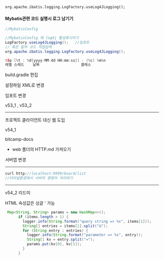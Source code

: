 ```
org.apache.ibatis.logging.LogFactory.useLog4JLogging();
```



#### Mybatis관련 코드 실행시 로그 남기기

```java
//MybatisConfig

//MybatisConfig 에 log4j 활성화시키기
LogFactory.useLog4JLogging();   //임포트
// 혹은 밑의 코드 직접입력
org.apache.ibatis.logging.LogFactory.useLog4JLogging();
```



```java
%5p [%t : %d{yyyy-MM-dd HH:mm:ss}] - (%c) %m%n
레벨 스레드    날짜                   클래스 
```



build.gradle 편집 

설정파일 XML로 변경

임포트 변경

v53_1 , v53_2

---

프로젝트 클라이언트 대신 웹 도입

v54_1

bitcamp-docs 

- web 폴더의 HTTP.md 가져오기

서버앱 변경

---

```java
curl http://localhost:9999/board/list
//터미널환경에서 서버의 명령어 처리하기
```

---

v54_2 리드미

HTML 속성값은 싱글 '  가능

```java
 Map<String, String> params = new HashMap<>();
      if (items.length > 1) {
        logger.info(String.format("query string => %s", items[1]));
        String[] entries = items[1].split("&");
        for (String entry : entries) {
          logger.info(String.format("parameter => %s", entry));
          String[] kv = entry.split("=");
          params.put(kv[0], kv[1]);
        }
      }
```

